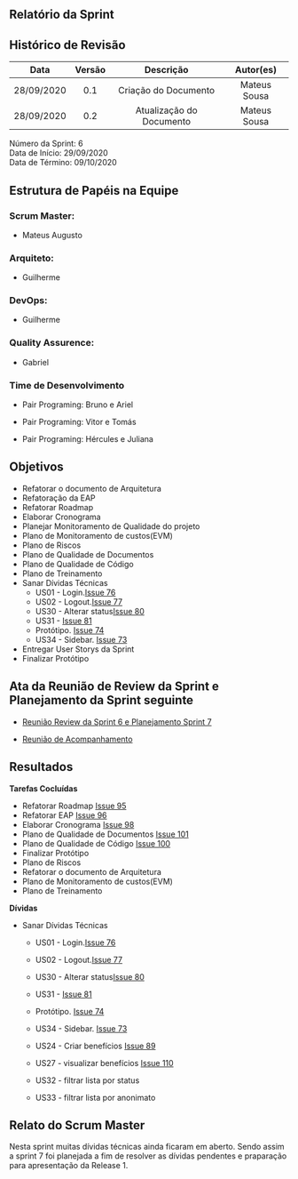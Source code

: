 
## Relatório da Sprint

## Histórico de Revisão

|   Data   |  Versão  |        Descrição       |          Autor(es)          |
|:--------:|:--------:|:----------------------:|:---------------------------:|
|28/09/2020|   0.1    | Criação do Documento        |   Mateus Sousa   |
|28/09/2020|   0.2   | Atualização do Documento        |   Mateus Sousa   |

Número da Sprint: 6 <br>
Data de Início:  29/09/2020 <br>
Data de Término: 09/10/2020 <br>

## Estrutura de Papéis na Equipe

### Scrum Master:
- Mateus Augusto

### Arquiteto:
- Guilherme

### DevOps:
- Guilherme

### Quality Assurence:
- Gabriel


### Time de Desenvolvimento

- Pair Programing: Bruno e Ariel
  

- Pair Programing: Vitor e Tomás
  

- Pair Programing: Hércules e Juliana


## Objetivos

- Refatorar o documento de Arquitetura
- Refatoração da EAP
- Refatorar Roadmap
- Elaborar Cronograma
- Planejar Monitoramento de Qualidade do projeto
- Plano de Monitoramento de custos(EVM)
- Plano de Riscos
- Plano de Qualidade de Documentos
- Plano de Qualidade de Código
- Plano de Treinamento
- Sanar Dívidas Técnicas
  - US01 - Login.[Issue 76](https://github.com/fga-eps-mds/2020.1-Grupo6/issues/76)
  - US02 - Logout.[Issue 77](https://github.com/fga-eps-mds/2020.1-Grupo6/issues/77)
  - US30 - Alterar status[Issue 80](https://github.com/fga-eps-mds/2020.1-Grupo6/issues/80)
  - US31 - [Issue 81](https://github.com/fga-eps-mds/2020.1-Grupo6/issues/81)
  - Protótipo. [Issue 74](https://github.com/fga-eps-mds/2020.1-Grupo6/issues/74)
  - US34 - Sidebar. [Issue 73](https://github.com/fga-eps-mds/2020.1-Grupo6/issues/73)
- Entregar User Storys da Sprint
- Finalizar Protótipo

## Ata da Reunião de Review da Sprint e Planejamento da Sprint seguinte

- [Reunião Review da Sprint 6 e Planejamento Sprint 7](https://github.com/fga-eps-mds/2020.1-Grupo6/issues/105)

- [Reunião de Acompanhamento](https://github.com/fga-eps-mds/2020.1-Grupo6/issues/97)


## Resultados

**Tarefas Cocluídas** 

- Refatorar Roadmap [Issue 95](https://github.com/fga-eps-mds/2020.1-Grupo6/issues/95)
- Refatorar EAP [Issue 96](https://github.com/fga-eps-mds/2020.1-Grupo6/issues/96)
- Elaborar Cronograma [Issue 98](https://github.com/fga-eps-mds/2020.1-Grupo6/issues/98)
- Plano de Qualidade de Documentos [Issue 101](https://github.com/fga-eps-mds/2020.1-Grupo6/issues/101)
- Plano de Qualidade de Código [Issue 100](https://github.com/fga-eps-mds/2020.1-Grupo6/issues/100)
- Finalizar Protótipo
- Plano de Riscos
- Refatorar o documento de Arquitetura
- Plano de Monitoramento de custos(EVM)
- Plano de Treinamento

**Dívidas**

- Sanar Dívidas Técnicas
  - US01 - Login.[Issue 76](https://github.com/fga-eps-mds/2020.1-Grupo6/issues/76)
  - US02 - Logout.[Issue 77](https://github.com/fga-eps-mds/2020.1-Grupo6/issues/77)
  - US30 - Alterar status[Issue 80](https://github.com/fga-eps-mds/2020.1-Grupo6/issues/80)
  - US31 - [Issue 81](https://github.com/fga-eps-mds/2020.1-Grupo6/issues/81)
  - Protótipo. [Issue 74](https://github.com/fga-eps-mds/2020.1-Grupo6/issues/74)
  - US34 - Sidebar. [Issue 73](https://github.com/fga-eps-mds/2020.1-Grupo6/issues/73)
  - US24 - Criar benefícios [Issue 89](https://github.com/fga-eps-mds/2020.1-Grupo6/issues/89)
  - US27 - visualizar benefícios [Issue 110](https://github.com/fga-eps-mds/2020.1-Grupo6/issues/110)
  
  - US32 - filtrar lista por status 
  - US33 - filtrar lista por anonimato 


## Relato do Scrum Master

Nesta sprint muitas dívidas técnicas ainda ficaram em aberto. Sendo assim a sprint 7 foi planejada a fim de resolver as dívidas pendentes e praparação para apresentação da Release 1.